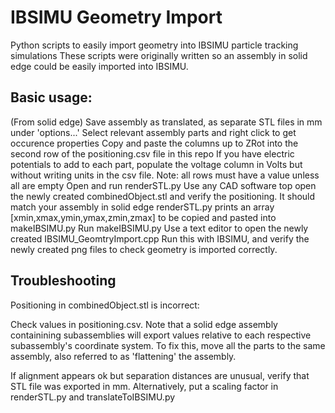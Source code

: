 # IBSIMU Geometry Import

Python scripts to easily import geometry into IBSIMU particle tracking simulations
These scripts were originally written so an assembly in solid edge could be easily imported into IBSIMU.

## Basic usage:


(From solid edge)
Save assembly as translated, as separate STL files in mm under 'options...' 
Select relevant assembly parts and right click to get occurence properties
Copy and paste the columns up to ZRot into the second row of the positioning.csv file in this repo
If you have electric potentials to add to each part, populate the voltage column in Volts but without writing units in the csv file. Note: all rows must have a value unless all are empty
Open and run renderSTL.py
Use any CAD software top open the newly created combinedObject.stl and verify the positioning. It should match your assembly in solid edge
renderSTL.py prints an array [xmin,xmax,ymin,ymax,zmin,zmax] to be copied and pasted into makeIBSIMU.py
Run makeIBSIMU.py
Use a text editor to open the newly created IBSIMU_GeomtryImport.cpp 
Run this with IBSIMU, and verify the newly created png files to check geometry is imported correctly.


## Troubleshooting

Positioning in combinedObject.stl is incorrect:

Check values in positioning.csv. Note that a solid edge assembly containining subassemblies will export values relative to each respective subassembly's coordinate system. 
To fix this, move all the parts to the same assembly, also referred to as 'flattening' the assembly.

If alignment appears ok but separation distances are unusual, verify that STL file was exported in mm. Alternatively, put a scaling factor in renderSTL.py and translateToIBSIMU.py



